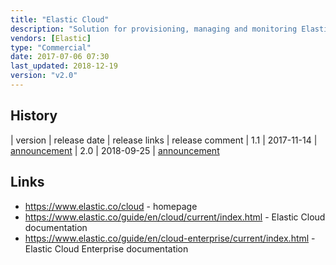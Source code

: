 ```yaml
---
title: "Elastic Cloud"
description: "Solution for provisioning, managing and monitoring Elasticsearch clusters (including Kibana and X-Pack) either on AWS or Google Cloud Platform as a managed service under a subscription model (Elastic Cloud) or on your own physical or cloud infrastructure (Elastic Cloud Enterprise).  Includes support for scripting and plugins, high availability across multiple zones, and supports automated security configuration, upgrades, scaling and backups through a management web UI (Elastic Cloud Console / Cloud UI).  Elastic Cloud Enterprise supports the same capability on your own infrastructure, and includes an API in addition to the web UI for configuring and managing clusters, with Elasticsearch and Kibana provisioned using Docker containers.  Elastic Cloud is available under a range of subscription licence tiers with differing levels of support and some feature differences; Elastic Cloud Enterprise is freely available but requires you to provide your own Elasticsearch licences.  Elastic Cloud was launched in July 2015; Elastic Cloud Enterprise was first released as alpha in December 2016, with a 1.0 GA release in May 2017.  Elastic Cloud is the only Elasticsearch service offering that includes the Elastic X-Pack features."
vendors: [Elastic]
type: "Commercial"
date: 2017-07-06 07:30
last_updated: 2018-12-19
version: "v2.0"
---
```

## History

| version | release date | release links | release comment
| 1.1 | 2017-11-14 | [announcement](https://www.elastic.co/blog/elastic-cloud-enterprise-1-1-0-released)
| 2.0 | 2018-09-25 | [announcement](https://www.elastic.co/blog/elastic-cloud-enterprise-2-0-0-released)

## Links

* <https://www.elastic.co/cloud> - homepage
* <https://www.elastic.co/guide/en/cloud/current/index.html> - Elastic Cloud documentation
* <https://www.elastic.co/guide/en/cloud-enterprise/current/index.html> - Elastic Cloud Enterprise documentation